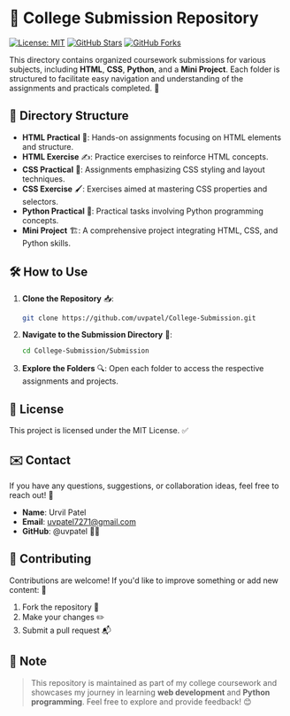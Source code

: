 # 📁 College Submission Repository

[![License: MIT](https://img.shields.io/badge/License-MIT-blue.svg)](../LICENSE)
[![GitHub Stars](https://img.shields.io/github/stars/uvpatel/College-Submission?style=social)](https://github.com/uvpatel/College-Submission/stargazers)
[![GitHub Forks](https://img.shields.io/github/forks/uvpatel/College-Submission?style=social)](https://github.com/uvpatel/College-Submission/network/members)

This directory contains organized coursework submissions for various subjects, including **HTML**, **CSS**, **Python**, and a **Mini Project**. Each folder is structured to facilitate easy navigation and understanding of the assignments and practicals completed. 🚀

## 📂 Directory Structure

- **HTML Practical** 📝: Hands-on assignments focusing on HTML elements and structure.
- **HTML Exercise** ✍️: Practice exercises to reinforce HTML concepts.
- **CSS Practical** 🎨: Assignments emphasizing CSS styling and layout techniques.
- **CSS Exercise** 🖌️: Exercises aimed at mastering CSS properties and selectors.
- **Python Practical** 🐍: Practical tasks involving Python programming concepts.
- **Mini Project** 🏗️: A comprehensive project integrating HTML, CSS, and Python skills.

## 🛠️ How to Use

1. **Clone the Repository** 📥:

   ```bash
   git clone https://github.com/uvpatel/College-Submission.git
   ```

2. **Navigate to the Submission Directory** 📂:

   ```bash
   cd College-Submission/Submission
   ```

3. **Explore the Folders** 🔍: Open each folder to access the respective assignments and projects.

## 📄 License

This project is licensed under the MIT License. ✅

## ✉️ Contact

If you have any questions, suggestions, or collaboration ideas, feel free to reach out! 📧

- **Name**: Urvil Patel
- **Email**: uvpatel7271@gmail.com
- **GitHub**: @uvpatel 🧑‍💻

## 🤝 Contributing

Contributions are welcome! If you'd like to improve something or add new content: 🌟

1. Fork the repository 🍴
2. Make your changes ✏️
3. Submit a pull request 📬

## 📝 Note

> This repository is maintained as part of my college coursework and showcases my journey in learning **web development** and **Python programming**. Feel free to explore and provide feedback! 😊